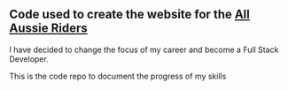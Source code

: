 ## Code used to create the website for the [All Aussie Riders](https://www.facebook.com/groups/1911025762351708)

I have decided to change the focus of my career and become a Full Stack Developer.

This is the code repo to document the progress of my skills

